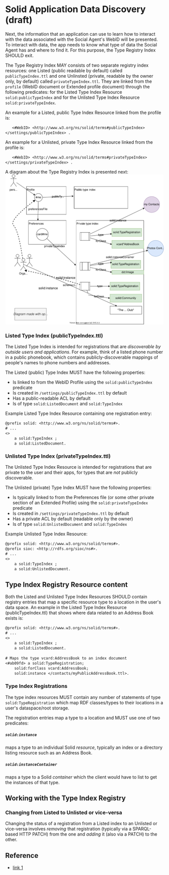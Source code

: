 # Solid Application Data Discovery  (draft)

Next, the information that an application can use to learn how to interact with the data associated with the Social Agent's WebID will be presented. To interact with data, the app needs to know what type of data the Social Agent has and where to find it. For this purpose, the Type Registry Index SHOULD exit.

The Type Registry Index MAY consists of two separate registry index resources: one Listed (public readable by default) called `publicTypeIndex.ttl` and one Unlinsted (private, readable by the owner only, by default) called `privateTypeIndex.ttl`. They are linked from the `profile` (WebID document or Extended profile document) through the following predicates: for the Listed Type Index Resource  `solid:publicTypeIndex` and for the Unlisted Type Index Resource `solid:privateTypeIndex`.

An example for a Listed, public Type Index Resource linked from the profile is:
```
   <#WebID> <http://www.w3.org/ns/solid/terms#publicTypeIndex> </settings/publicTypeIndex> .
```
An example for a Unlisted, private Type Index Resource linked from the profile is:
```
   <#WebID> <http://www.w3.org/ns/solid/terms#privateTypeIndex> </settings/privateTypeIndex> .
```

A diagram about the Type Registry Index is presented next:
![Type Registry Index diagram](diagrams/type-indexes.svg)

### Listed Type Index (publicTypeIndex.ttl)

The Listed Type Index is intended for registrations that are *discoverable by
outside users and applications*. For example, think of a listed phone number in
a public phonebook, which contains publicly-discoverable mappings of people's
names to phone numbers and addresses.

The Listed (public) Type Index MUST have the following properties:

* Is linked to from the WebID Profile using the `solid:publicTypeIndex` predicate
* Is created in `/settings/publicTypeIndex.ttl` by default
* Has a public-readable ACL by default
* Is of type `solid:ListedDocument` and `solid:TypeIndex`

Example Listed Type Index Resource containing one registration entry:

```ttl
@prefix solid: <http://www.w3.org/ns/solid/terms#>.
# ...
<>
    a solid:TypeIndex ;
    a solid:ListedDocument.

```

### Unlisted Type Index (privateTypeIndex.ttl)

The Unlisted Type Index Resource is intended for registrations that are private
to the user and their apps, for types that are *not* publicly discoverable.

The Unlisted (private) Type Index MUST have the following properties:

* Is typically linked to from the Preferences file (or some other private
  section of an Extended Profile) using the `solid:privateTypeIndex` predicate
* Is created in `/settings/privateTypeIndex.ttl` by default
* Has a private ACL by default (readable only by the owner)
* Is of type `solid:UnlistedDocument` and `solid:TypeIndex`

Example Unlisted Type Index Resource:

```ttl
@prefix solid: <http://www.w3.org/ns/solid/terms#>.
@prefix sioc: <http://rdfs.org/sioc/ns#>.
# ...
<>
    a solid:TypeIndex ;
    a solid:UnlistedDocument.

```

## Type Index Registry Resource content

Both the Listed and Unlisted Type Index Resources SHOULD contain registry entries that map a specific resource type to a location in the user's data space.
An example in the Listed Type Index Resource (publicTypeIndex.ttl) that shows where data related to an Address Book exists is:

```ttl
@prefix solid: <http://www.w3.org/ns/solid/terms#>.
# ...
<>
    a solid:TypeIndex ;
    a solid:ListedDocument.

# Maps the type vcard:AddressBook to an index document
<#ab09fd> a solid:TypeRegistration;
    solid:forClass vcard:AddressBook;
    solid:instance </contacts/myPublicAddressBook.ttl>.
```

### Type Index Registrations

The type index resources MUST contain any number of statements of type `solid:TypeRegistration` which map RDF classes/types to their locations in a user's dataspace/root storage.

The registration entries map a type to a location and MUST use one of two predicates:

##### `solid:instance`
maps a type to an individual Solid *resource*, typically an index or a directory listing resource such as an Address Book.

##### `solid:instanceContainer`
maps a type to a Solid *container* which the client would have to list to get the instances of that type.

## Working with the Type Index Registry

### Changing from Listed to Unlisted or vice-versa

Changing the status of a registration from a Listed index to an Unlisted or vice-versa involves *removing* that registration (typically via a SPARQL-based HTTP PATCH) from the one and *adding* it (also via a PATCH) to the other.


## Reference
* [link 1](https://github.com/solid/solid/blob/main/proposals/data-discovery.md)